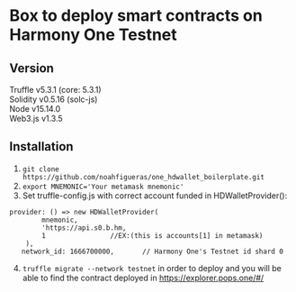 # Box to deploy smart contracts on Harmony One Testnet
## Version
Truffle v5.3.1 (core: 5.3.1)  
Solidity v0.5.16 (solc-js)  
Node v15.14.0  
Web3.js v1.3.5  
## Installation
1. ```git clone https://github.com/noahfigueras/one_hdwallet_boilerplate.git```  
2. ```export MNEMONIC='Your metamask mnemonic'```
3. Set truffle-config.js with correct account funded in HDWalletProvider():    
```
provider: () => new HDWalletProvider(
		mnemonic, 
		'https://api.s0.b.hm,
		1                //EX:(this is accounts[1] in metamask)
	),
   network_id: 1666700000,       // Harmony One's Testnet id shard 0		     
```  
4. ```truffle migrate --network testnet``` in order to deploy and you will be able to find the contract deployed in https://explorer.pops.one/#/  

